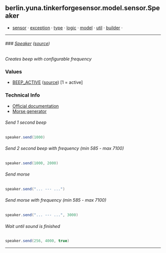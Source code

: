 ## berlin.yuna.tinkerforgesensor.model.sensor.Speaker
* [sensor](https://github.com/YunaBraska/tinkerforge-sensor/blob/master/readmeDoc/berlin/yuna/tinkerforgesensor/model/sensor/README.md) · [exception](https://github.com/YunaBraska/tinkerforge-sensor/blob/master/readmeDoc/berlin/yuna/tinkerforgesensor/model/exception/README.md) · [type](https://github.com/YunaBraska/tinkerforge-sensor/blob/master/readmeDoc/berlin/yuna/tinkerforgesensor/model/type/README.md) · [logic](https://github.com/YunaBraska/tinkerforge-sensor/blob/master/readmeDoc/berlin/yuna/tinkerforgesensor/logic/README.md) · [model](https://github.com/YunaBraska/tinkerforge-sensor/blob/master/readmeDoc/berlin/yuna/tinkerforgesensor/model/README.md) · [util](https://github.com/YunaBraska/tinkerforge-sensor/blob/master/readmeDoc/berlin/yuna/tinkerforgesensor/util/README.md) · [builder](https://github.com/YunaBraska/tinkerforge-sensor/blob/master/readmeDoc/berlin/yuna/tinkerforgesensor/model/builder/README.md) · 
---
###### ### [Speaker](https://github.com/YunaBraska/tinkerforge-sensor/blob/master/readmeDoc/berlin/yuna/tinkerforgesensor/model/sensor/Speaker.md) ([source](https://github.com/YunaBraska/tinkerforge-sensor/blob/master/src/main/java/berlin/yuna/tinkerforgesensor/model/sensor/Speaker.java))

 *Creates beep with configurable frequency*
 
### Values
 * [BEEP_ACTIVE](https://github.com/YunaBraska/tinkerforge-sensor/blob/master/readmeDoc/berlin/yuna/tinkerforgesensor/model/type/ValueType.md) ([source](https://github.com/YunaBraska/tinkerforge-sensor/blob/master/src/main/java/berlin/yuna/tinkerforgesensor/model/type/ValueType.java))  [1 = active] 
### Technical Info
 * [Official documentation](https://www.tinkerforge.com/de/doc/Hardware/Bricklets/Piezo_Speaker.html)
 * [Morse generator](https://morsecode.scphillips.com/translator.html) 
###### Send 1 second beep
 
```java
speaker.send(1000)
```
 
###### Send 2 second beep with frequency (min 585 - max 7100)
 
```java
speaker.send(1000, 2000)
```
 
###### Send morse
 
```java
speaker.send("... --- ...")
```
 
###### Send morse with frequency (min 585 - max 7100)
 
```java
speaker.send("... --- ...", 3000)
```
 
###### Wait until sound is finished
 
```java
speaker.send(256, 4000, true)
```

--- 
